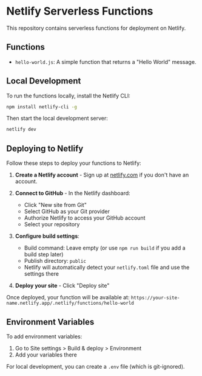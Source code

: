 # Netlify Serverless Functions

This repository contains serverless functions for deployment on Netlify.

## Functions

- `hello-world.js`: A simple function that returns a "Hello World" message.

## Local Development

To run the functions locally, install the Netlify CLI:

```bash
npm install netlify-cli -g
```

Then start the local development server:

```bash
netlify dev
```

## Deploying to Netlify

Follow these steps to deploy your functions to Netlify:

1. **Create a Netlify account** - Sign up at [netlify.com](https://www.netlify.com/) if you don't have an account.

2. **Connect to GitHub** - In the Netlify dashboard:
   - Click "New site from Git"
   - Select GitHub as your Git provider
   - Authorize Netlify to access your GitHub account
   - Select your repository

3. **Configure build settings**:
   - Build command: Leave empty (or use `npm run build` if you add a build step later)
   - Publish directory: `public`
   - Netlify will automatically detect your `netlify.toml` file and use the settings there

4. **Deploy your site** - Click "Deploy site"

Once deployed, your function will be available at:
`https://your-site-name.netlify.app/.netlify/functions/hello-world`

## Environment Variables

To add environment variables:
1. Go to Site settings > Build & deploy > Environment
2. Add your variables there

For local development, you can create a `.env` file (which is git-ignored).
